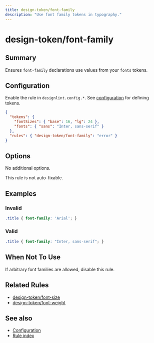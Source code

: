 ```yaml
---
title: design-token/font-family
description: "Use font family tokens in typography."
---
```


# design-token/font-family

## Summary
Ensures `font-family` declarations use values from your `fonts` tokens.

## Configuration
Enable the rule in `designlint.config.*`. See [configuration](../../configuration.md) for defining tokens.

```json
{
  "tokens": {
    "fontSizes": { "base": 16, "lg": 24 },
    "fonts": { "sans": "Inter, sans-serif" }
  },
  "rules": { "design-token/font-family": "error" }
}
```

## Options
No additional options.

This rule is not auto-fixable.

## Examples

### Invalid

```css
.title { font-family: 'Arial'; }
```

### Valid

```css
.title { font-family: "Inter, sans-serif"; }
```

## When Not To Use
If arbitrary font families are allowed, disable this rule.

## Related Rules
- [design-token/font-size](./font-size.md)
- [design-token/font-weight](./font-weight.md)

## See also
- [Configuration](../../configuration.md)
- [Rule index](../index.md)
